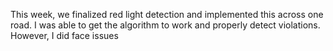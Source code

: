This week, we finalized red light detection and implemented this across one road. I was able to get the algorithm to work and properly detect violations. However, I did face issues
